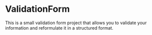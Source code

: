 # ValidationForm
This is a small validation form project that allows you to validate your information and reformulate it in a structured format.
